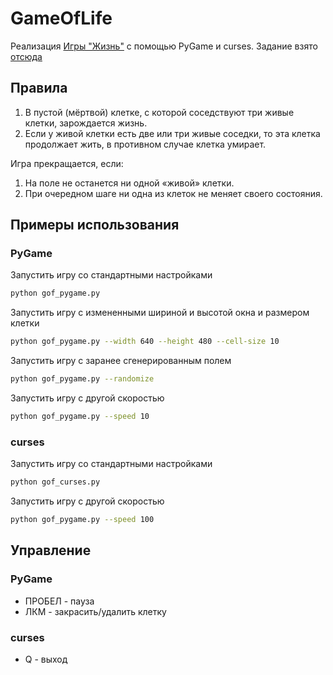 # GameOfLife

Реализация [Игры "Жизнь"](https://ru.wikipedia.org/wiki/%D0%98%D0%B3%D1%80%D0%B0_%C2%AB%D0%96%D0%B8%D0%B7%D0%BD%D1%8C%C2%BB) с помощью PyGame и curses.
Задание взято [отсюда](https://dementiy.github.io/assignments/life/)

## Правила

1. В пустой (мёртвой) клетке, с которой соседствуют три живые клетки, зарождается жизнь.
2. Если у живой клетки есть две или три живые соседки, то эта клетка продолжает жить, в противном случае клетка умирает.

Игра прекращается, если:

1. На поле не останется ни одной «живой» клетки.
2. При очередном шаге ни одна из клеток не меняет своего состояния.

## Примеры использования

### PyGame

Запустить игру со стандартными настройками

```bash
python gof_pygame.py
```

Запустить игру с измененными шириной и высотой окна и размером клетки

```bash
python gof_pygame.py --width 640 --height 480 --cell-size 10
```

Запустить игру с заранее сгенерированным полем

```bash
python gof_pygame.py --randomize
```

Запустить игру с другой скоростью

```bash
python gof_pygame.py --speed 10
```

### curses

Запустить игру со стандартными настройками

```bash
python gof_curses.py
```

Запустить игру с другой скоростью

```bash
python gof_pygame.py --speed 100
```

## Управление

### PyGame

* ПРОБЕЛ - пауза
* ЛКМ - закрасить/удалить клетку

### curses

* Q - выход
